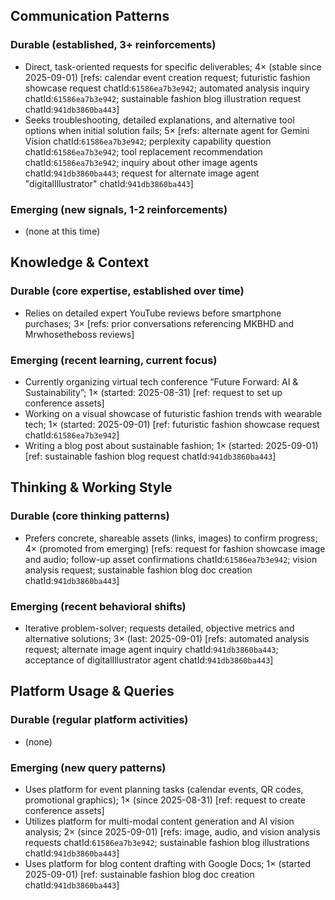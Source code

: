 ## Communication Patterns
### Durable (established, 3+ reinforcements)
- Direct, task-oriented requests for specific deliverables; 4× (stable since 2025-09-01) [refs: calendar event creation request; futuristic fashion showcase request chatId:`61586ea7b3e942`; automated analysis inquiry chatId:`61586ea7b3e942`; sustainable fashion blog illustration request chatId:`941db3860ba443`]
- Seeks troubleshooting, detailed explanations, and alternative tool options when initial solution fails; 5× [refs: alternate agent for Gemini Vision chatId:`61586ea7b3e942`; perplexity capability question chatId:`61586ea7b3e942`; tool replacement recommendation chatId:`61586ea7b3e942`; inquiry about other image agents chatId:`941db3860ba443`; request for alternate image agent "digitalIllustrator" chatId:`941db3860ba443`]

### Emerging (new signals, 1-2 reinforcements)
- (none at this time)

## Knowledge & Context
### Durable (core expertise, established over time)
- Relies on detailed expert YouTube reviews before smartphone purchases; 3× [refs: prior conversations referencing MKBHD and Mrwhosetheboss reviews]

### Emerging (recent learning, current focus)
- Currently organizing virtual tech conference “Future Forward: AI & Sustainability”; 1× (started: 2025-08-31) [ref: request to set up conference assets]
- Working on a visual showcase of futuristic fashion trends with wearable tech; 1× (started: 2025-09-01) [ref: futuristic fashion showcase request chatId:`61586ea7b3e942`]
- Writing a blog post about sustainable fashion; 1× (started: 2025-09-01) [ref: sustainable fashion blog request chatId:`941db3860ba443`]

## Thinking & Working Style
### Durable (core thinking patterns)
- Prefers concrete, shareable assets (links, images) to confirm progress; 4× (promoted from emerging) [refs: request for fashion showcase image and audio; follow-up asset confirmations chatId:`61586ea7b3e942`; vision analysis request; sustainable fashion blog doc creation chatId:`941db3860ba443`]

### Emerging (recent behavioral shifts)
- Iterative problem-solver; requests detailed, objective metrics and alternative solutions; 3× (last: 2025-09-01) [refs: automated analysis request; alternate image agent inquiry chatId:`941db3860ba443`; acceptance of digitalIllustrator agent chatId:`941db3860ba443`]

## Platform Usage & Queries
### Durable (regular platform activities)
- (none)

### Emerging (new query patterns)
- Uses platform for event planning tasks (calendar events, QR codes, promotional graphics); 1× (since 2025-08-31) [ref: request to create conference assets]
- Utilizes platform for multi-modal content generation and AI vision analysis; 2× (since 2025-09-01) [refs: image, audio, and vision analysis requests chatId:`61586ea7b3e942`; sustainable fashion blog illustrations chatId:`941db3860ba443`]
- Uses platform for blog content drafting with Google Docs; 1× (started 2025-09-01) [ref: sustainable fashion blog doc creation chatId:`941db3860ba443`]